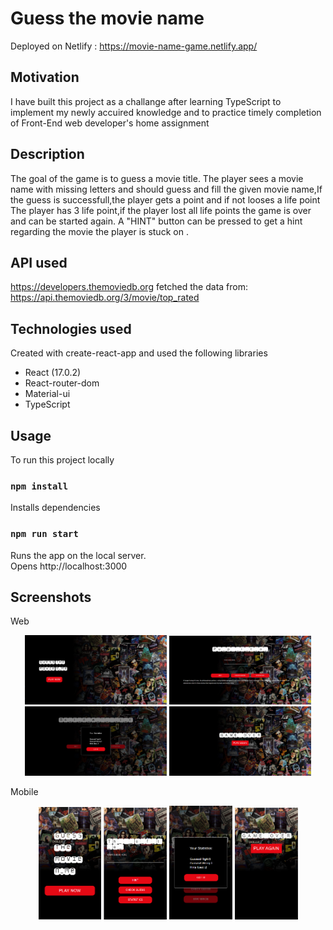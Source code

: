 # Guess the movie name

Deployed on Netlify : https://movie-name-game.netlify.app/

## Motivation

I have built this project as a challange after learning TypeScript to implement my newly accuired knowledge and to practice timely completion of Front-End web developer's home assignment

## Description

The goal of the game is to guess a movie title.
The player sees a movie name with missing letters and should guess and fill the given movie name,If the guess is successfull,the player gets a point and if not looses a life point
The player has 3 life point,if the player lost all life points the game is over and can be started again.
A "HINT" button can be pressed to get a hint regarding the movie the player is stuck on
.

## API used

https://developers.themoviedb.org
fetched the data from:
https://api.themoviedb.org/3/movie/top_rated

## Technologies used

Created with create-react-app and used the following libraries

- React (17.0.2)
- React-router-dom
- Material-ui
- TypeScript

## Usage

To run this project locally

### `npm install`

Installs dependencies

### `npm run start`

Runs the app on the local server.<br>
Opens http://localhost:3000

## Screenshots

Web

<p align="center">  
      <img alt="home" src="/public/screenshots/home-web.PNG" width="45%">
      <img alt="gameplay" src="public/screenshots/gameplay-web.PNG" width="45%">
      <img alt="popup" src="public/screenshots/popup-web.PNG" width="45%">
      <img alt="gameover" src="public/screenshots/gameover-web.PNG" width="45%">
</p>
Mobile
<p align="center">  
      <img alt="mobilehome" src="public/screenshots/home-mobile.PNG" width="20%">
      <img alt="mobilegameplay" src="public/screenshots/gameplay-mobile.PNG" width="20%">
      <img alt="mobilepopup" src="public/screenshots/popup-mobile.PNG" width="20%">
      <img alt="mobilegameover" src="public/screenshots/gameover-mobile.PNG" width="20%">
</p>

